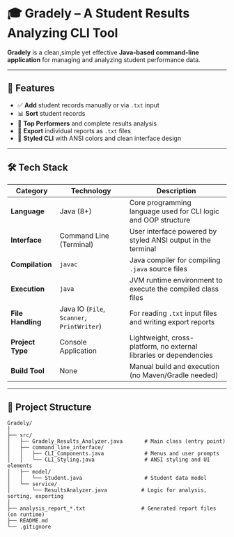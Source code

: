 # 🎓 Gradely – A Student Results Analyzing CLI Tool

**Gradely** is a clean,simple yet effective **Java-based command-line application** for managing and analyzing student performance data. 

---

## 🚀 Features

- ✅ **Add** student records manually or via `.txt` input
- 📊 **Sort** student records
- 🏅 **Top Performers** and complete results analysis
- 💾 **Export** individual reports as `.txt` files
- 🎨 **Styled CLI** with ANSI colors and clean interface design

---

## 🛠️ Tech Stack

| Category         | Technology              | Description                                                             |
|------------------|--------------------------|-------------------------------------------------------------------------|
| **Language**     | Java (8+)               | Core programming language used for CLI logic and OOP structure          |
| **Interface**    | Command Line (Terminal) | User interface powered by styled ANSI output in the terminal            |
| **Compilation**  | `javac`                 | Java compiler for compiling `.java` source files                        |
| **Execution**    | `java`                  | JVM runtime environment to execute the compiled class files             |
| **File Handling**| Java IO (`File`, `Scanner`, `PrintWriter`) | For reading `.txt` input files and writing export reports       |
| **Project Type** | Console Application     | Lightweight, cross-platform, no external libraries or dependencies      |
| **Build Tool**   | None                    | Manual build and execution (no Maven/Gradle needed)                     |


---

## 📂 Project Structure

```plaintext
Gradely/
│
├── src/
│   ├── Gradely_Results_Analyzer.java       # Main class (entry point)
│   ├── command_line_interface/
│   │   ├── CLI_Components.java             # Menus and user prompts
│   │   └── CLI_Styling.java                # ANSI styling and UI elements
│   ├── model/
│   │   └── Student.java                    # Student data model
│   └── service/
│       └── ResultsAnalyzer.java           # Logic for analysis, sorting, exporting
│
├── analysis_report_*.txt                  # Generated report files (on runtime)
├── README.md
└── .gitignore
